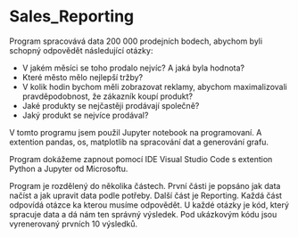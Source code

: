 # Sales_Reporting
  
Program spracovává data 200 000 prodejních bodech, abychom byli schopný odpovědět následující otázky:

 - V jakém měsíci se toho prodalo nejvíc? A jaká byla hodnota?
 - Které město mělo nejlepší tržby?
 - V kolik hodin bychom měli zobrazovat reklamy, abychom maximalizovali pravděpodobnost, že zákazník koupí produkt?
 - Jaké produkty se nejčastěji prodávají společně?
 - Jaký produkt se nejvíce prodával?
  
V tomto programu jsem použil Jupyter notebook na programovaní. A extention pandas, os, matplotlib na spracování dat a generování grafu.

Program dokážeme zapnout pomocí IDE Visual Studio Code s extention Python a Jupyter od Microsoftu.

Program je rozdělený do několika částech. První části je popsáno jak data načíst a jak upravit data podle potřeby. Další část je Reporting. Každá část odpovídá otázce ka kterou musíme odpovědět. U každé otázky je kód, který spracuje data a dá nám ten správný výsledek. Pod ukázkovým kódu jsou vyrenerovaný prvních 10 výsledků.
